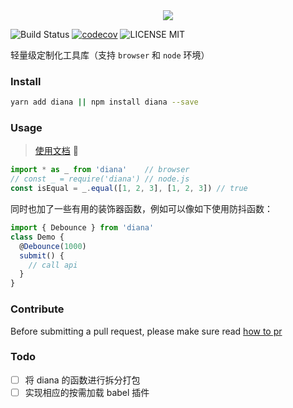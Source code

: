 <div align="center">
  <img src="http://oqhtscus0.bkt.clouddn.com/dcce7b9509a0e23f91d8cd2aa3ecffd3.jpg-200">
</div>

![Build Status](https://travis-ci.org/MuYunyun/diana.svg?branch=master) [![codecov](https://codecov.io/gh/MuYunyun/diana/branch/master/graph/badge.svg)](https://codecov.io/gh/MuYunyun/diana) ![LICENSE MIT](https://img.shields.io/npm/l/express.svg)

轻量级定制化工具库（支持 `browser` 和 `node` 环境）

### Install

```bash
yarn add diana || npm install diana --save
```

### Usage

> [使用文档](http://muyunyun.cn/diana/) :tada:

```js
import * as _ from 'diana'    // browser
// const _ = require('diana') // node.js
const isEqual = _.equal([1, 2, 3], [1, 2, 3]) // true
```

同时也加了一些有用的装饰器函数，例如可以像如下使用防抖函数：

```js
import { Debounce } from 'diana'
class Demo {
  @Debounce(1000)
  submit() {
    // call api
  }
}
```

### Contribute

Before submitting a pull request, please make sure read [how to pr](https://github.com/MuYunyun/diana/blob/master/.github/PULL_REQUEST_TEMPLATE.md)

### Todo

- [ ] 将 diana 的函数进行拆分打包
- [ ] 实现相应的按需加载 babel 插件
